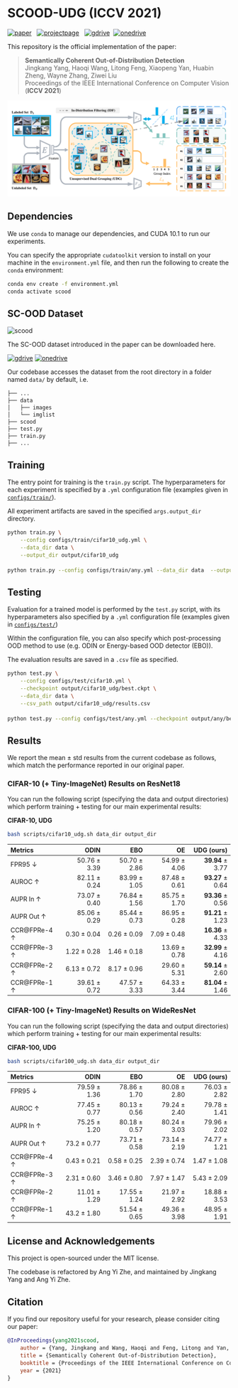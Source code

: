 # SCOOD-UDG (ICCV 2021)

[![paper](https://img.shields.io/badge/Paper-arxiv-b31b1b)](https://arxiv.org/abs/2108.11941)
&nbsp;
[![projectpage](https://img.shields.io/badge/Project%20Page-online-52b788)](https://jingkang50.github.io/projects/scood)
&nbsp;
[![gdrive](https://img.shields.io/badge/SCOOD%20dataset-google%20drive-f39f37)](https://drive.google.com/file/d/1cbLXZ39xnJjxXnDM7g2KODHIjE0Qj4gu/view?usp=sharing)&nbsp;
[![onedrive](https://img.shields.io/badge/SCOOD%20dataset-onedrive-blue)](https://entuedu-my.sharepoint.com/:u:/r/personal/jingkang001_e_ntu_edu_sg/Documents/scood_benchmark.zip?csf=1&web=1&e=vl8nr8)

This repository is the official implementation of the paper:

> **Semantically Coherent Out-of-Distribution Detection**<br>
> Jingkang Yang, Haoqi Wang, Litong Feng, Xiaopeng Yan, Huabin Zheng, Wayne Zhang, Ziwei Liu<br>
> Proceedings of the IEEE International Conference on Computer Vision (**ICCV 2021**)<br>

![udg](assets/udg.png)

## Dependencies

We use `conda` to manage our dependencies, and CUDA 10.1 to run our experiments.

You can specify the appropriate `cudatoolkit` version to install on your machine in the `environment.yml` file, and then run the following to create the `conda` environment:

```bash
conda env create -f environment.yml
conda activate scood
```

## SC-OOD Dataset

![scood](assets/benchmark_gif.gif)

The SC-OOD dataset introduced in the paper can be downloaded here.

[![gdrive](https://img.shields.io/badge/SCOOD%20dataset-google%20drive-f39f37)](https://drive.google.com/file/d/1cbLXZ39xnJjxXnDM7g2KODHIjE0Qj4gu/view?usp=sharing)&nbsp;[![onedrive](https://img.shields.io/badge/SCOOD%20dataset-onedrive-blue)](https://entuedu-my.sharepoint.com/:u:/r/personal/jingkang001_e_ntu_edu_sg/Documents/scood_benchmark.zip?csf=1&web=1&e=vl8nr8)

Our codebase accesses the dataset from the root directory in a folder named `data/` by default, i.e.

```
├── ...
├── data
│   ├── images
│   └── imglist
├── scood
├── test.py
├── train.py
├── ...
```

## Training

The entry point for training is the `train.py` script. The hyperparameters for each experiment is specified by a `.yml` configuration file (examples given in [`configs/train/`](configs/train/)).

All experiment artifacts are saved in the specified `args.output_dir` directory.

```bash
python train.py \
    --config configs/train/cifar10_udg.yml \
    --data_dir data \
    --output_dir output/cifar10_udg

python train.py --config configs/train/any.yml --data_dir data  --output_dir output/any
```

## Testing

Evaluation for a trained model is performed by the `test.py` script, with its hyperparameters also specified by a `.yml` configuration file (examples given in [`configs/test/`](configs/test/))

Within the configuration file, you can also specify which post-processing OOD method to use (e.g. ODIN or Energy-based OOD detector (EBO)).

The evaluation results are saved in a `.csv` file as specified.

```bash
python test.py \
    --config configs/test/cifar10.yml \
    --checkpoint output/cifar10_udg/best.ckpt \
    --data_dir data \
    --csv_path output/cifar10_udg/results.csv

python test.py --config configs/test/any.yml --checkpoint output/any/best.ckpt --data_dir data --csv_path output/any/results.csv
```

## Results

We report the mean ± std results from the current codebase as follows, which match the performance reported in our original paper.

### CIFAR-10 (+ Tiny-ImageNet) Results on ResNet18

You can run the following script (specifying the data and output directories) which perform training + testing for our main experimental results:

**CIFAR-10, UDG**

```bash
bash scripts/cifar10_udg.sh data_dir output_dir
```

| Metrics      |         ODIN |          EBO |           OE |       UDG (ours) |
| :----------- | -----------: | -----------: | -----------: | ---------------: |
| FPR95 ↓      | 50.76 ± 3.39 | 50.70 ± 2.86 | 54.99 ± 4.06 | **39.94** ± 3.77 |
| AUROC ↑      | 82.11 ± 0.24 | 83.99 ± 1.05 | 87.48 ± 0.61 | **93.27** ± 0.64 |
| AUPR In ↑    | 73.07 ± 0.40 | 76.84 ± 1.56 | 85.75 ± 1.70 | **93.36** ± 0.56 |
| AUPR Out ↑   | 85.06 ± 0.29 | 85.44 ± 0.73 | 86.95 ± 0.28 | **91.21** ± 1.23 |
| CCR@FPRe-4 ↑ |  0.30 ± 0.04 |  0.26 ± 0.09 |  7.09 ± 0.48 | **16.36** ± 4.33 |
| CCR@FPRe-3 ↑ |  1.22 ± 0.28 |  1.46 ± 0.18 | 13.69 ± 0.78 | **32.99** ± 4.16 |
| CCR@FPRe-2 ↑ |  6.13 ± 0.72 |  8.17 ± 0.96 | 29.60 ± 5.31 | **59.14** ± 2.60 |
| CCR@FPRe-1 ↑ | 39.61 ± 0.72 | 47.57 ± 3.33 | 64.33 ± 3.44 | **81.04** ± 1.46 |

### CIFAR-100 (+ Tiny-ImageNet) Results on WideResNet

You can run the following script (specifying the data and output directories) which perform training + testing for our main experimental results:

**CIFAR-100, UDG**

```bash
bash scripts/cifar100_udg.sh data_dir output_dir
```

| Metrics      |         ODIN |          EBO |           OE |   UDG (ours) |
| :----------- | -----------: | -----------: | -----------: | -----------: |
| FPR95 ↓      | 79.59 ± 1.36 | 78.86 ± 1.70 | 80.08 ± 2.80 | 76.03 ± 2.82 |
| AUROC ↑      | 77.45 ± 0.77 | 80.13 ± 0.56 | 79.24 ± 2.40 | 79.78 ± 1.41 |
| AUPR In ↑    | 75.25 ± 1.20 | 80.18 ± 0.57 | 80.24 ± 3.03 | 79.96 ± 2.02 |
| AUPR Out ↑   |  73.2 ± 0.77 | 73.71 ± 0.58 | 73.14 ± 2.19 | 74.77 ± 1.21 |
| CCR@FPRe-4 ↑ |  0.43 ± 0.21 |  0.58 ± 0.25 |  2.39 ± 0.74 |  1.47 ± 1.08 |
| CCR@FPRe-3 ↑ |  2.31 ± 0.60 |  3.46 ± 0.80 |  7.97 ± 1.47 |  5.43 ± 2.09 |
| CCR@FPRe-2 ↑ | 11.01 ± 1.29 | 17.55 ± 1.24 | 21.97 ± 2.92 | 18.88 ± 3.53 |
| CCR@FPRe-1 ↑ |  43.2 ± 1.80 | 51.54 ± 0.65 | 49.36 ± 3.98 | 48.95 ± 1.91 |

## License and Acknowledgements

This project is open-sourced under the MIT license.

The codebase is refactored by Ang Yi Zhe, and maintained by Jingkang Yang and Ang Yi Zhe.

## Citation

If you find our repository useful for your research, please consider citing our paper:

```bibtex
@InProceedings{yang2021scood,
    author = {Yang, Jingkang and Wang, Haoqi and Feng, Litong and Yan, Xiaopeng and Zheng, Huabin and Zhang, Wayne and Liu, Ziwei},
    title = {Semantically Coherent Out-of-Distribution Detection},
    booktitle = {Proceedings of the IEEE International Conference on Computer Vision},
    year = {2021}
}
```
